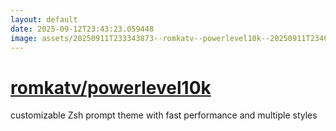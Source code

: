```yaml
---
layout: default
date: 2025-09-12T23:43:23.059448
image: assets/20250911T233343873--romkatv--powerlevel10k--20250911T234008456--cropped.png
---
```


# [romkatv/powerlevel10k](https://github.com/romkatv/powerlevel10k)

customizable Zsh prompt theme with fast performance and multiple styles
